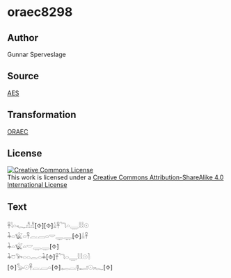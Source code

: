 # oraec8298

## Author

Gunnar Sperveslage

## Source

[AES](https://github.com/simondschweitzer/aes)

## Transformation

[ORAEC](https://oraec.github.io/)

## License

<a rel="license" href="http://creativecommons.org/licenses/by-sa/4.0/"><img alt="Creative Commons License" style="border-width:0" src="https://i.creativecommons.org/l/by-sa/4.0/88x31.png" /></a><br />This work is licensed under a <a rel="license" href="http://creativecommons.org/licenses/by-sa/4.0/">Creative Commons Attribution-ShareAlike 4.0 International License</a>

## Text

𓋹𓇋𓏏𓆑𓀯𓀯[⯑][⯑]𓏙𓋹𓆓𓏏𓇾𓎛𓎛𓇳<br>
𓇓𓏏𓆤𓏏𓋹𓐛𓐙𓏏𓎟𓇾𓇾[⯑]𓏙𓋹<br>
𓇓𓏏𓆤𓏏𓎟𓇾𓇾[⯑]<br>
𓇓𓈞𓅨𓏏𓏏𓐛𓏏𓇓[⯑]𓋹𓆓𓏏𓇾𓎛𓎛𓇳𓍘<br>
[⯑]𓅭𓇳𓋹𓐛𓐙𓏏[⯑]𓉻𓐛𓊢𓂝𓇳𓏤𓆑[⯑]<br>
